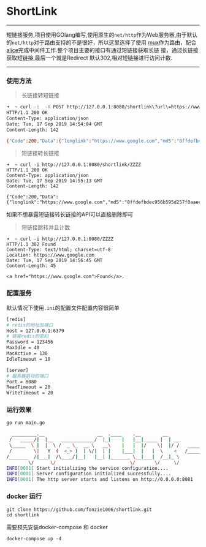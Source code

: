 # ShortLink

----

短链接服务,项目使用GOlang编写,使用原生的```net/http```作为Web服务器,由于默认的```net/http```对于路由支持的不是很好，所以这里选择了使用
[mux](github.com/gorilla/mux)作为路由，配合[alice](github.com/justinas/alice)完成中间件工作.整个项目主要的接口有通过短链接获取长链
接，通过长链接获取短链接,最后一个就是Redirect 默认302,相对短链接进行访问计数.

----

### 使用方法

> 长链接转短链接

```bash
➜  ~ curl -i  -X POST http://127.0.0.1:8080/shortlink\?url\=https://www.google.com\&timeout\=-1
HTTP/1.1 200 OK
Content-Type: application/json
Date: Tue, 17 Sep 2019 14:54:04 GMT
Content-Length: 142

{"Code":200,"Data":{"longlink":"https://www.google.com","md5":"8ffdefbdec956b595d257f0aaeefd623","shortlink":"/ZZZZ","timeout":-1},"Msg":"ok"}
```

> 短链接转长链接
```
➜  ~ curl -i http://127.0.0.1:8080/shortlink/ZZZZ
HTTP/1.1 200 OK
Content-Type: application/json
Date: Tue, 17 Sep 2019 14:55:13 GMT
Content-Length: 142

{"Code":200,"Data":{"longlink":"https://www.google.com","md5":"8ffdefbdec956b595d257f0aaeefd623","shortlink":"/ZZZZ","timeout":-1},"Msg":"ok"}
```


如果不想暴露短链接转长链接的API可以直接删除即可

> 短链接跳转并且计数

```
➜  ~ curl -i http://127.0.0.1:8080/ZZZZ
HTTP/1.1 302 Found
Content-Type: text/html; charset=utf-8
Location: https://www.google.com
Date: Tue, 17 Sep 2019 14:56:45 GMT
Content-Length: 45

<a href="https://www.google.com">Found</a>.
```

### 配置服务

默认情况下使用```.ini```的配置文件配置内容很简单

```bash
[redis]
# redis的地址加端口
Host = 127.0.0.1:6379
# 链接redis的密码
Password = 123456
MaxIdle = 40
MacActive = 130
IdleTimeout = 10

[server]
# 服务器启动的端口
Port = 8080
ReadTimeout = 20
WriteTimeout = 20
```


### 运行效果

```bash
go run main.go
```

```bash
  _________.__                   __  .____    .__        __               ___________                  .__
 /   _____/|  |__   ____________/  |_|    |   |__| ____ |  | __           \_   _____/___   ____ _______|__| ____
 \_____  \ |  |  \ /  _ \_  __ \   __\    |   |  |/    \|  |/ /   ______   |    __)/  _ \ /    \\___   /  |/ __ \
 /        \|   Y  (  <_> )  | \/|  | |    |___|  |   |  \    <   /_____/   |     \(  <_> )   |  \/    /|  \  ___/
/_______  /|___|  /\____/|__|   |__| |_______ \__|___|  /__|_ \            \___  / \____/|___|  /_____ \__|\___  >
        \/      \/                           \/       \/     \/                \/             \/      \/       \/
INFO[0001] Start initializing the service configuration....
INFO[0001] Server configuration initialized successfully....
INFO[0001] The http server starts and listens on http://0.0.0.0:8081
```

### docker 运行

```
git clone https://github.com/fonzie1006/shortlink.git
cd shortlink
```

需要预先安装docker-compose 和 docker
```
docker-compose up -d
```

